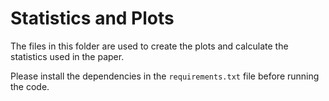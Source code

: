 # Statistics and Plots

The files in this folder are used to create the plots and calculate the statistics used in the paper.

Please install the dependencies in the ``requirements.txt`` file before running the code.